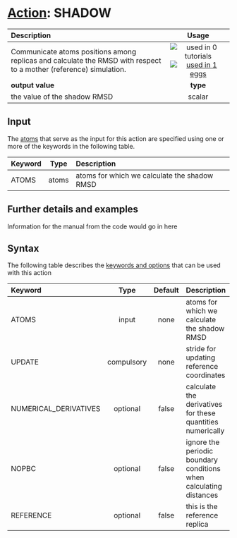 # [Action](actions.md): SHADOW

| Description    | Usage |
|:--------|:--------:|
| Communicate atoms positions among replicas and calculate the RMSD with respect to a mother (reference) simulation. | ![used in 0 tutorials](https://img.shields.io/badge/tutorials-0-red.svg)[![used in 1 eggs](https://img.shields.io/badge/nest-1-green.svg)](https://www.plumed-nest.org/browse.html?search=SHADOW)|
 | **output value** | **type** |
| the value of the shadow RMSD | scalar |

## Input

The [atoms](specifying_atoms.html) that serve as the input for this action are specified using one or more of the keywords in the following table.

| Keyword |  Type | Description |
|:--------|:------:|:-----------|
| ATOMS | atoms | atoms for which we calculate the shadow RMSD |


## Further details and examples 
Information for the manual from the code would go in here 
## Syntax 
The following table describes the [keywords and options](parsing.md) that can be used with this action 

| Keyword | Type | Default | Description |
|:-------|:----:|:-------:|:-----------|
| ATOMS | input | none | atoms for which we calculate the shadow RMSD |
| UPDATE | compulsory | none | stride for updating reference coordinates |
| NUMERICAL_DERIVATIVES | optional | false |  calculate the derivatives for these quantities numerically |
| NOPBC | optional | false |  ignore the periodic boundary conditions when calculating distances |
| REFERENCE | optional | false |  this is the reference replica |
